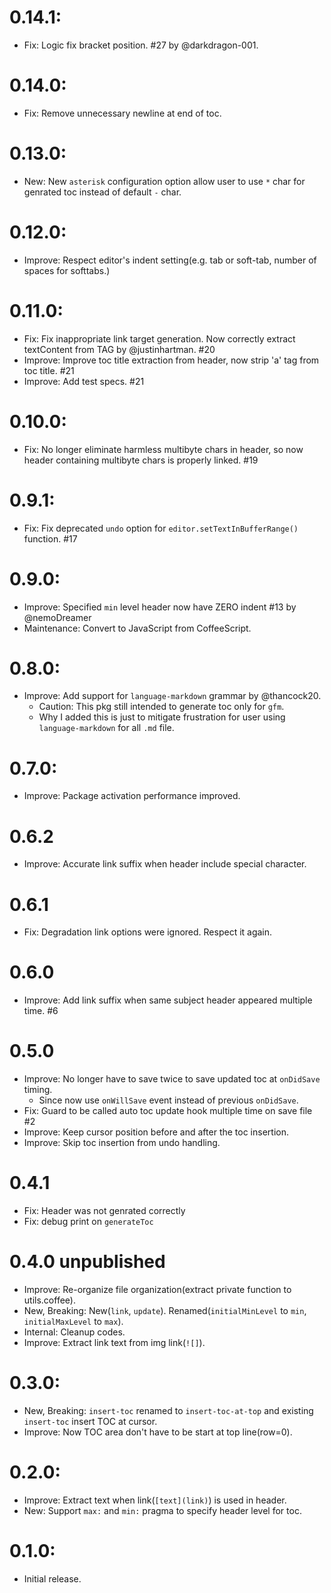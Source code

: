 # 0.14.1:
- Fix: Logic fix bracket position. #27 by @darkdragon-001.

# 0.14.0:
- Fix: Remove unnecessary newline at end of toc.

# 0.13.0:
- New: New `asterisk` configuration option allow user to use `*` char for genrated toc instead of default `-` char.

# 0.12.0:
- Improve: Respect editor's indent setting(e.g. tab or soft-tab, number of spaces for softtabs.)

# 0.11.0:
- Fix: Fix inappropriate link target generation. Now correctly extract textContent from TAG by @justinhartman. #20
- Improve: Improve toc title extraction from header, now strip 'a' tag from toc title. #21
- Improve: Add test specs. #21

# 0.10.0:
- Fix: No longer eliminate harmless multibyte chars in header, so now header containing multibyte chars is properly linked. #19

# 0.9.1:
- Fix: Fix deprecated `undo` option for `editor.setTextInBufferRange()` function. #17

# 0.9.0:
- Improve: Specified `min` level header now have ZERO indent #13 by @nemoDreamer
- Maintenance: Convert to JavaScript from CoffeeScript.

# 0.8.0:
- Improve: Add support for `language-markdown` grammar by @thancock20.
  - Caution: This pkg still intended to generate toc only for `gfm`.
  - Why I added this is just to mitigate frustration for user using `language-markdown` for all `.md` file.

# 0.7.0:
- Improve: Package activation performance improved.

# 0.6.2
- Improve: Accurate link suffix when header include special character.

# 0.6.1
- Fix: Degradation link options were ignored. Respect it again.

# 0.6.0
- Improve: Add link suffix when same subject header appeared multiple time. #6

# 0.5.0
- Improve: No longer have to save twice to save updated toc at `onDidSave` timing.
  - Since now use `onWillSave` event instead of previous `onDidSave`.
- Fix: Guard to be called auto toc update hook multiple time on save file #2
- Improve: Keep cursor position before and after the toc insertion.
- Improve: Skip toc insertion from undo handling.

# 0.4.1
- Fix: Header was not genrated correctly
- Fix: debug print on `generateToc`

# 0.4.0 unpublished
- Improve: Re-organize file organization(extract private function to utils.coffee).
- New, Breaking: New(`link`, `update`). Renamed(`initialMinLevel` to `min`,  `initialMaxLevel` to `max`).
- Internal: Cleanup codes.
- Improve: Extract link text from img link(`![]`).

# 0.3.0:
- New, Breaking: `insert-toc` renamed to `insert-toc-at-top` and existing `insert-toc` insert TOC at cursor.
- Improve: Now TOC area don't have to be start at top line(row=0).

# 0.2.0:
- Improve: Extract text when link(`[text](link)`) is used in header.
- New: Support `max:` and `min:` pragma to specify header level for toc.

# 0.1.0:
- Initial release.
